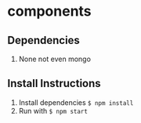 # components

## Dependencies
1. None not even mongo

## Install Instructions
1. Install dependencies `$ npm install`
2. Run with `$ npm start`

